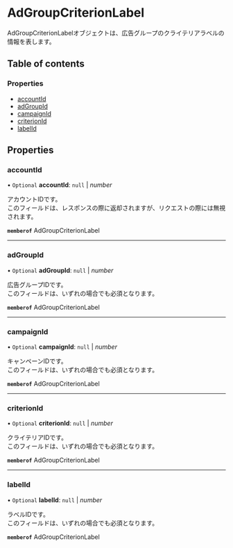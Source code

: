 # AdGroupCriterionLabel


<div lang=\"ja\">AdGroupCriterionLabelオブジェクトは、広告グループのクライテリアラベルの情報を表します。</div> 

## Table of contents

### Properties

- [accountId](adgroupcriterionlabel.md#accountid)
- [adGroupId](adgroupcriterionlabel.md#adgroupid)
- [campaignId](adgroupcriterionlabel.md#campaignid)
- [criterionId](adgroupcriterionlabel.md#criterionid)
- [labelId](adgroupcriterionlabel.md#labelid)

## Properties

### accountId

• `Optional` **accountId**: ``null`` \| *number*

<div lang=\"ja\">アカウントIDです。<br> このフィールドは、レスポンスの際に返却されますが、リクエストの際には無視されます。</div> 

**`memberof`** AdGroupCriterionLabel

___

### adGroupId

• `Optional` **adGroupId**: ``null`` \| *number*

<div lang=\"ja\">広告グループIDです。<br> このフィールドは、いずれの場合でも必須となります。</div> 

**`memberof`** AdGroupCriterionLabel

___

### campaignId

• `Optional` **campaignId**: ``null`` \| *number*

<div lang=\"ja\">キャンペーンIDです。<br> このフィールドは、いずれの場合でも必須となります。</div> 

**`memberof`** AdGroupCriterionLabel

___

### criterionId

• `Optional` **criterionId**: ``null`` \| *number*

<div lang=\"ja\">クライテリアIDです。<br> このフィールドは、いずれの場合でも必須となります。</div> 

**`memberof`** AdGroupCriterionLabel

___

### labelId

• `Optional` **labelId**: ``null`` \| *number*

<div lang=\"ja\">ラベルIDです。<br> このフィールドは、いずれの場合でも必須となります。</div> 

**`memberof`** AdGroupCriterionLabel
